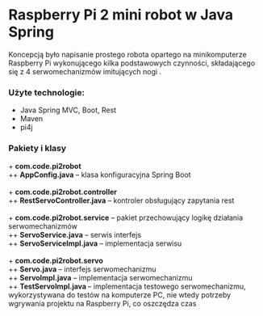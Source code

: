 <h1>Raspberry Pi 2 mini robot w Java Spring</h1>

Koncepcją było napisanie prostego robota opartego na minikomputerze Raspberry Pi wykonującego kilka podstawowych czynności, składającego się  z 4 serwomechanizmów imitujących nogi .

<h3>Użyte technologie:</h3>
<ul>
  <li>Java Spring MVC, Boot, Rest</li>
  <li>Maven</li>
  <li>pi4j</li>
</ul>


<h3>Pakiety i klasy</h3>
+ <b>com.code.pi2robot</b>
<br />
++ <b>AppConfig.java</b> – klasa konfiguracyjna Spring Boot
<br /><br />
+ <b>com.code.pi2robot.controller</b>
<br />
++ <b>RestServoController.java</b> – kontroler obsługujący zapytania rest
<br /><br />
+ <b>com.code.pi2robot.service</b> – pakiet przechowujący logikę działania serwomechanizmów
<br />
++ <b>ServoService.java</b> – serwis interfejs
<br />
++ <b>ServoServiceImpl.java</b> – implementacja serwisu
<br /><br />
+ <b>com.code.pi2robot.servo</b>
<br />
++ <b>Servo.java</b> – interfejs serwomechanizmu
<br />
++ <b>ServoImpl.java</b> – implementacja serwomechanizmu
<br />
++ <b>TestServoImpl.java </b> – implementacja testowego serwomechanizmu, wykorzystywana do testów na komputerze PC, nie wtedy potrzeby wgrywania projektu na Raspberry Pi, co oszczędza czas
